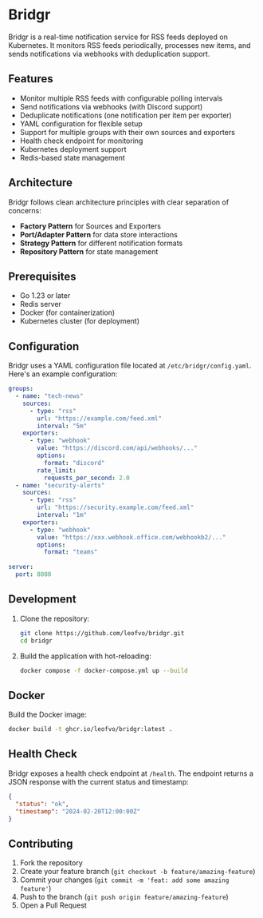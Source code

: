 # Bridgr

Bridgr is a real-time notification service for RSS feeds deployed on Kubernetes. It monitors RSS feeds periodically, processes new items, and sends notifications via webhooks with deduplication support.

## Features

- Monitor multiple RSS feeds with configurable polling intervals
- Send notifications via webhooks (with Discord support)
- Deduplicate notifications (one notification per item per exporter)
- YAML configuration for flexible setup
- Support for multiple groups with their own sources and exporters
- Health check endpoint for monitoring
- Kubernetes deployment support
- Redis-based state management

## Architecture

Bridgr follows clean architecture principles with clear separation of concerns:

- **Factory Pattern** for Sources and Exporters
- **Port/Adapter Pattern** for data store interactions
- **Strategy Pattern** for different notification formats
- **Repository Pattern** for state management

## Prerequisites

- Go 1.23 or later
- Redis server
- Docker (for containerization)
- Kubernetes cluster (for deployment)

## Configuration

Bridgr uses a YAML configuration file located at `/etc/bridgr/config.yaml`. Here's an example configuration:

```yaml
groups:
  - name: "tech-news"
    sources:
      - type: "rss"
        url: "https://example.com/feed.xml"
        interval: "5m"
    exporters:
      - type: "webhook"
        value: "https://discord.com/api/webhooks/..."
        options:
          format: "discord"
        rate_limit:
          requests_per_second: 2.0
  - name: "security-alerts"
    sources:
      - type: "rss"
        url: "https://security.example.com/feed.xml"
        interval: "1m"
    exporters:
      - type: "webhook"
        value: "https://xxx.webhook.office.com/webhookb2/..."
        options:
          format: "teams"
          
server:
  port: 8080
```

## Development

1. Clone the repository:

    ```bash
    git clone https://github.com/leofvo/bridgr.git
    cd bridgr
    ```

2. Build the application with hot-reloading:

    ```bash
    docker compose -f docker-compose.yml up --build
    ```

## Docker

Build the Docker image:

```bash
docker build -t ghcr.io/leofvo/bridgr:latest .
```

## Health Check

Bridgr exposes a health check endpoint at `/health`. The endpoint returns a JSON response with the current status and timestamp:

```json
{
  "status": "ok",
  "timestamp": "2024-02-20T12:00:00Z"
}
```

## Contributing

1. Fork the repository
2. Create your feature branch (`git checkout -b feature/amazing-feature`)
3. Commit your changes (`git commit -m 'feat: add some amazing feature'`)
4. Push to the branch (`git push origin feature/amazing-feature`)
5. Open a Pull Request
